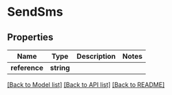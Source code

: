 # SendSms

## Properties
Name | Type | Description | Notes
------------ | ------------- | ------------- | -------------
**reference** | **string** |  | 

[[Back to Model list]](../README.md#documentation-for-models) [[Back to API list]](../README.md#documentation-for-api-endpoints) [[Back to README]](../README.md)


